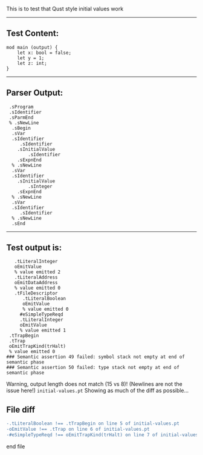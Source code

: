 This is to test that Qust style initial values work

-------------------------


Test Content: 
-------------------------
```
mod main (output) { 
    let x: bool = false;
    let y = 1;
    let z: int;
}
```
------------------------


Parser Output: 
-------------------------
```
 .sProgram
 .sIdentifier
 .sParmEnd
 % .sNewLine
  .sBegin
  .sVar
  .sIdentifier
     .sIdentifier
    .sInitialValue
        .sIdentifier
    .sExpnEnd
  % .sNewLine
  .sVar
  .sIdentifier
    .sInitialValue
        .sInteger
    .sExpnEnd
  % .sNewLine
  .sVar
  .sIdentifier
     .sIdentifier
  % .sNewLine
  .sEnd

```
------------------------

Test output is: 
-------------------------
```
   .tLiteralInteger
   oEmitValue
   % value emitted 2
   .tLiteralAddress
   oEmitDataAddress
   % value emitted 0
   .tFileDescriptor
      .tLiteralBoolean
      oEmitValue
      % value emitted 0
     #eSimpleTypeReqd
     .tLiteralInteger
     oEmitValue
     % value emitted 1
 .tTrapBegin
 .tTrap
 oEmitTrapKind(trHalt)
 % value emitted 0
### Semantic assertion 49 failed: symbol stack not empty at end of semantic phase
### Semantic assertion 50 failed: type stack not empty at end of semantic phase

```


Warning, output length does not match (15 vs 8)!  (Newlines are not the issue here!) `initial-values.pt`
Showing as much of the diff as possible...

File diff
-------------------------
```diff
-.tLiteralBoolean !== .tTrapBegin on line 5 of initial-values.pt
-oEmitValue !== .tTrap on line 6 of initial-values.pt
-#eSimpleTypeReqd !== oEmitTrapKind(trHalt) on line 7 of initial-values.pt

```
end file
